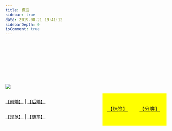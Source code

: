 ```yaml
---
title: 概览
sidebar: true
date: 2019-08-21 19:41:12
sidebarDepth: 0
isComment: true
---
```


<div style="height: 120px">
	<Boxx :changeTime='changeTime' />
</div>

![](/znote/love/比心.png)

<div id='category'>

[【分类】](/categories/后端/)

</div>

<div id='tag'>

[【标签】](/tag/)

</div>

<div id='fj'>

[【前端】](/views/front-end/js-json.html) | [【后端】](/views/java/ArrayList.html)

</div>

<div id='se'>

 [【规范】](/views/specification/ali.html) | [【随笔】](/views/essay/20191109.html)

</div>

<script>
	export default {
		data() {
			return {
                changeTime: '2000',
                index: 2,
			}
		},
		mounted() {
			this.updateTime(this.changeTime);
		},
		methods: {
			updateTime(time) {
				setInterval(() => {
			      if (this.index%2 == 0) {
			      	this.changeTime = '300'
			      }
			      if (this.index%2 != 0) {
			      	this.changeTime = time
			      }
			      this.index++;
			    }, 6000)
			}
		}
		
	}
</script>

<style lang='stylus' scoped> 
	.content__default:not(.custom) img {
	    max-width: 20% !important;
	    margin-top: -10px;
	    //padding-left: 26%;
	}
	#category {
		width:100px;
		height:100px;
		float: right;
		background:yellow;
		transition:width 2s;
		-moz-transition:width 2s; /* Firefox 4 */
		-webkit-transition:width 2s; /* Safari and Chrome */
		-o-transition:width 2s; /* Opera */
	}

	#category:hover {
		width:300px;
	}

	#tag {
		width:100px;
		height:100px;
		float: right;
		background:yellow;
		transition:width 2s, height 2s;
		-moz-transition:width 2s, height 2s, -moz-transform 2s; /* Firefox 4 */
		-webkit-transition:width 2s, height 2s, -webkit-transform 2s; /* Safari and Chrome */
		-o-transition:width 2s, height 2s, -o-transform 2s; /* Opera */
	}

	#tag:hover {
		width:100px;
		height:100px;
		transform:rotate(360deg);
		-moz-transform:rotate(360deg); /* Firefox 4 */
		-webkit-transform:rotate(360deg); /* Safari and Chrome */
		-o-transform:rotate(360deg	); /* Opera */
	}

	#category p,#tag p {
		    margin: 0;
		    padding-top: 35px;
		    padding-left: 15px;
		    /*padding-right: 15px;*/
		    font-size: 16px;
	}

	#fj,#se {
		margin-top: 27px;
	}

	@media screen and (max-width: 960px){
		.content__default:not(.custom) img {
		    max-width: 35% !important;
		    margin: 17px;
		    padding-left: 26%;
		}
		#fj {
			font-size: 14px;
			margin-top: 28px;
		}
		#se {
			font-size: 14px;
		}
		#category {
			width:100px;
			height:100px;
			float: right;
			background:yellow;
			transition:width 2s, height 2s;
			-moz-transition:width 2s, height 2s, -moz-transform 2s; /* Firefox 4 */
			-webkit-transition:width 2s, height 2s, -webkit-transform 2s; /* Safari and Chrome */
			-o-transition:width 2s, height 2s, -o-transform 2s; /* Opera */
		}
		#category:hover {
			width:100px;
			height:100px;
			transform:rotate(360deg);
			-moz-transform:rotate(360deg); /* Firefox 4 */
			-webkit-transform:rotate(360deg); /* Safari and Chrome */
			-o-transform:rotate(360deg	); /* Opera */
		}
	}

	@media screen and (max-width: 360px){
		#fj {
			font-size: 12px;
			margin-top: 28px;
		}
		#se {
			font-size: 12px;
		}
	}
	@media screen and (max-width: 320px){
		#fj {
			font-size: 12px;
			margin-top: 26px;
		}
		#se {
			font-size: 12px;
			margin-top: -10px;
		}
	}
</style>


